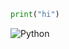 ```python
print("hi")
```

![Python](https://img.shields.io/badge/python-3670A0?style=for-the-badge&logo=python&logoColor=ffdd54)
